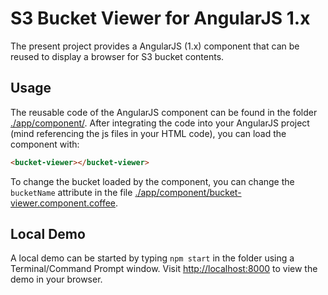 # S3 Bucket Viewer for AngularJS 1.x

The present project provides a AngularJS (1.x) component that can be reused to display a browser for S3 bucket contents.

## Usage
The reusable code of the AngularJS component can be found in the folder [./app/component/](./app/component/). After integrating the code into your AngularJS project (mind referencing the js files in your HTML code), you can load the component with:

```HTML
<bucket-viewer></bucket-viewer>
```

To change the bucket loaded by the component, you can change the ```bucketName``` attribute in the file [./app/component/bucket-viewer.component.coffee](./app/component/bucket-viewer.component.coffee).

## Local Demo

A local demo can be started by typing ```npm start``` in the folder using a Terminal/Command Prompt window.
Visit [http://localhost:8000](http://localhost:8000) to view the demo in your browser.
